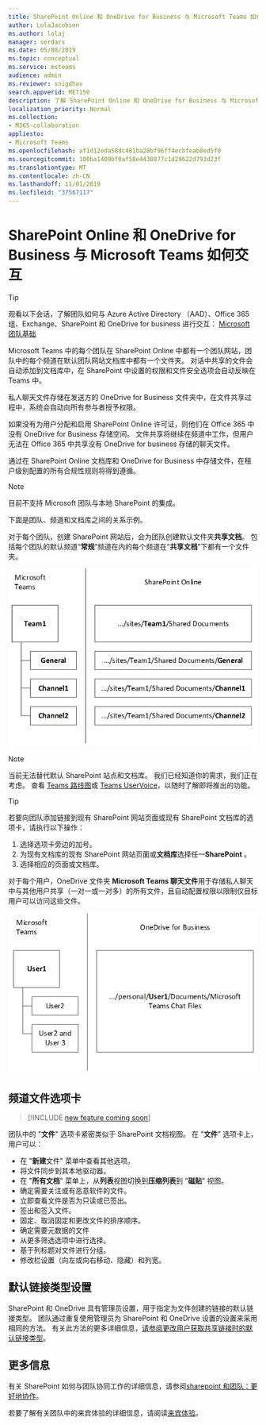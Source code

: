 ```yaml
---
title: SharePoint Online 和 OneDrive for Business 与 Microsoft Teams 如何交互
author: LolaJacobsen
ms.author: lolaj
manager: serdars
ms.date: 05/08/2019
ms.topic: conceptual
ms.service: msteams
audience: admin
ms.reviewer: snigdhav
search.appverid: MET150
description: 了解 SharePoint Online 和 OneDrive for Business 与 Microsoft Teams 如何交互，例如，如何存储私人聊天文件，以及团队、频道和文档库之间的关系。
localization_priority: Normal
ms.collection:
- M365-collaboration
appliesto:
- Microsoft Teams
ms.openlocfilehash: af1d12eda58dc481ba28bf96ff4ecbfeab8ed5f0
ms.sourcegitcommit: 100ba1409bf0af58e4430877c1d29622d793d23f
ms.translationtype: MT
ms.contentlocale: zh-CN
ms.lasthandoff: 11/01/2019
ms.locfileid: "37567117"
---
```

# <a name="how-sharepoint-online-and-onedrive-for-business-interact-with-microsoft-teams"></a>SharePoint Online 和 OneDrive for Business 与 Microsoft Teams 如何交互

> [!Tip]
> 观看以下会话，了解团队如何与 Azure Active Directory （AAD）、Office 365 组、Exchange、SharePoint 和 OneDrive for business 进行交互： [Microsoft 团队基础](https://aka.ms/teams-foundations)

Microsoft Teams 中的每个团队在 SharePoint Online 中都有一个团队网站，团队中的每个频道在默认团队网站文档库中都有一个文件夹。 对话中共享的文件会自动添加到文档库中，在 SharePoint 中设置的权限和文件安全选项会自动反映在 Teams 中。

私人聊天文件存储在发送方的 OneDrive for Business 文件夹中，在文件共享过程中，系统会自动向所有参与者授予权限。

如果没有为用户分配和启用 SharePoint Online 许可证，则他们在 Office 365 中没有 OneDrive for Business 存储空间。 文件共享将继续在频道中工作，但用户无法在 Office 365 中共享没有 OneDrive for business 存储的聊天文件。

通过在 SharePoint Online 文档库和 OneDrive for Business 中存储文件，在租户级别配置的所有合规性规则将得到遵循。 

> [!NOTE]
> 目前不支持 Microsoft 团队与本地 SharePoint 的集成。

下面是团队、频道和文档库之间的关系示例。

对于每个团队，创建 SharePoint 网站后，会为团队创建默认文件夹**共享文档**。 包括每个团队的默认频道“**常规**”频道在内的每个频道在“**共享文档**”下都有一个文件夹。

![SharePoint Online 中的 "共享文档" 文件夹的图表。](media/Understand_how_SharePoint_Online_and_OneDrive_for_Business_interact_with_Microsoft_Teams_image1.png)

> [!NOTE]
> 当前无法替代默认 SharePoint 站点和文档库。 我们已经知道你的需求，我们正在考虑。 查看 [Teams 路线图](https://aka.ms/teamsroadmap)或 [Teams UserVoice](https://aka.ms/TeamsUserVoice)，以随时了解即将推出的功能。

> [!TIP]
> 若要向团队添加链接到现有 SharePoint 网站页面或现有 SharePoint 文档库的选项卡，请执行以下操作：
> 1. 选择选项卡旁边的加号。
> 2. 为现有文档库的现有 SharePoint 网站页面或**文档库**选择任一**SharePoint** 。
> 3. 选择相应的页面或文档库。

对于每个用户，OneDrive 文件夹 **Microsoft Teams 聊天文件**用于存储私人聊天中与其他用户共享（一对一或一对多）的所有文件，且自动配置权限以限制仅目标用户可以访问这些文件。

![名为 Microsoft 团队聊天文件的 OneDrive 文件夹的图表](media/Understand_how_SharePoint_Online_and_OneDrive_for_Business_interact_with_Microsoft_Teams_image2.png)

## <a name="channel-files-tab"></a>频道文件选项卡

> [!INCLUDE [new feature coming soon](includes/new-feature-coming-soon-section.md)]

团队中的 "**文件**" 选项卡紧密类似于 SharePoint 文档视图。 在 "**文件**" 选项卡上，用户可以：

- 在 "**新建**文件" 菜单中查看其他选项。
- 将文件同步到其本地驱动器。
- 在 "**所有文档**" 菜单上，从**列表**视图切换到**压缩列表**到 "**磁贴**" 视图。
- 确定需要关注或有恶意软件的文件。
- 立即查看文件是否为只读或已签出。
- 签出和签入文件。
- 固定、取消固定和更改文件的排序顺序。
- 确定需要元数据的文件
- 从更多筛选选项中进行选择。
- 基于列标题对文件进行分组。
- 修改栏设置（向左或向右移动、隐藏）和列宽。

## <a name="default-link-type-setting"></a>默认链接类型设置

SharePoint 和 OneDrive 具有管理员设置，用于指定为文件创建的链接的默认链接类型。 团队通过重复使用管理员为 SharePoint 和 OneDrive 设置的设置来采用相同的方法。 有关此方法的更多详细信息，[请参阅更改用户获取共享链接时的默认链接类型](https://docs.microsoft.com/sharepoint/change-default-sharing-link)。 

## <a name="more-information"></a>更多信息

有关 SharePoint 如何与团队协同工作的详细信息，请参阅[sharepoint 和团队：更好地协作](https://techcommunity.microsoft.com/t5/Microsoft-SharePoint-Blog/SharePoint-and-Teams-Better-Together/ba-p/189593)。

若要了解有关团队中的来宾体验的详细信息，请阅读[来宾体验](guest-experience.md)。

